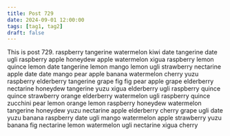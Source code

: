 ```yaml
---
title: Post 729
date: 2024-09-01 12:00:00
tags: [tag1, tag2]
draft: false
---
```

This is post 729.
raspberry
tangerine
watermelon
kiwi
date
tangerine
date
ugli
raspberry
apple
honeydew
apple
watermelon
xigua
raspberry
lemon
quince
lemon
date
tangerine
lemon
mango
lemon
ugli
strawberry
nectarine
apple
date
date
mango
pear
apple
banana
watermelon
cherry
yuzu
raspberry
elderberry
tangerine
grape
fig
fig
pear
apple
grape
elderberry
nectarine
honeydew
tangerine
yuzu
xigua
elderberry
ugli
raspberry
quince
quince
strawberry
orange
elderberry
watermelon
ugli
raspberry
quince
zucchini
pear
lemon
orange
lemon
raspberry
honeydew
watermelon
tangerine
honeydew
yuzu
nectarine
apple
elderberry
cherry
grape
ugli
date
yuzu
banana
raspberry
date
ugli
mango
watermelon
apple
strawberry
yuzu
banana
fig
nectarine
lemon
watermelon
ugli
nectarine
xigua
cherry

